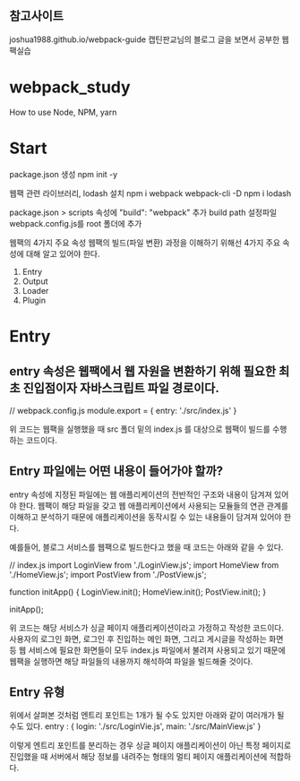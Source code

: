 ## 참고사이트
joshua1988.github.io/webpack-guide
캡틴판교님의 블로그 글을 보면서 공부한 웹팩실습


# webpack_study
How to use Node, NPM, yarn




# Start ##
package.json 생성
    npm init -y 

웹팩 관련 라이브러리, lodash 설치
    npm i webpack webpack-cli -D
    npm i lodash

package.json > scripts 속성에 "build": "webpack" 추가
build path 설정파일 webpack.config.js를 root 폴더에 추가


웹팩의 4가지 주요 속성
웹팩의 빌드(파일 변환) 과정을 이해하기 위해선 4가지 주요 속성에 대해 알고 있어야 한다.
1. Entry
2. Output
3. Loader
4. Plugin

# Entry

## entry 속성은 웹팩에서 웹 자원을 변환하기 위해 필요한 최초 진입점이자 자바스크립트 파일 경로이다.
 
 // webpack.config.js
 module.export = {
    entry: './src/index.js'
 }

위 코드는 웹팩을 실행했을 때 src 폴더 밑의 index.js 를 대상으로 웹팩이 빌드를 수행하는 코드이다.

## Entry 파일에는 어떤 내용이 들어가야 할까?
entry 속성에 지정된 파일에는 웹 애플리케이션의 전반적인 구조와 내용이 담겨져 있어야 한다.
웹팩이 해당 파일을 갖고 웹 애플리케이션에서 사용되는 모듈들의 연관 관계를 이해하고 분석하기 때문에 애플리케이션을 동작시킬 수 있는 내용들이 담겨져 있어야 한다.

예를들어, 블로그 서비스를 웹팩으로 빌드한다고 했을 때 코드는 아래와 같을 수 있다.

// index.js
import LoginView from './LoginView.js';
import HomeView from './HomeView.js';
import PostView from './PostView.js';

function initApp() {
  LoginView.init();
  HomeView.init();
  PostView.init();
}

initApp();

위 코드는 해당 서비스가 싱글 페이지 애플리케이션이라고 가정하고 작성한 코드이다.
사용자의 로그인 화면, 로그인 후 진입하는 메인 화면, 그리고 게시글을 작성하는 화면 등 웹 서비스에 필요한 화면들이 모두 index.js 파일에서 불려져 사용되고 있기 때문에 웹팩을 실행하면 해당 파일들의 내용까지 해석하여 파일을 빌드해줄 것이다.


## Entry 유형
위에서 살펴본 것처럼 엔트리 포인트는 1개가 될 수도 있지만 아래와 같이 여러개가 될 수도 있다.
entry : {
    login: './src/LoginVie.js',
    main: './src/MainView.js'
}

이렇게 엔트리 포인트를 분리하는 경우 싱글 페이지 애플리케이션이 아닌 특정 페이지로 진입했을 때 서버에서 해당 정보를 내려주는 형태의 멀티 페이지 애플리케이션에 적합하다.
